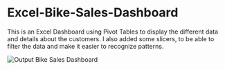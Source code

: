# Excel-Bike-Sales-Dashboard
This is an Excel Dashboard using Pivot Tables to display the different data and details about the customers. I also added some slicers, 
to be able to filter the data and make it easier to recognize patterns.



![Output Bike Sales Dashboard](https://github.com/AndreiG16/Excel-Bike-Sales-Dashboard/assets/155651526/9d219265-55fa-45c1-822a-84d124f63cfc)


